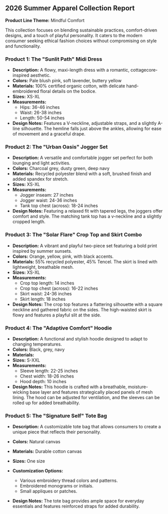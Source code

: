 ## 2026 Summer Apparel Collection Report 

**Product Line Theme:**  Mindful Comfort 

This collection focuses on blending  sustainable practices, comfort-driven designs, and a touch of playful personality. It caters to the modern consumer seeking  ethical fashion choices without compromising on style and functionality.

### Product 1:  The "Sunlit Path" Midi Dress

* **Description:**  A flowy, maxi-length dress with a romantic, cottagecore-inspired aesthetic.
* **Colors:**  Pale blush pink, soft lavender, buttery yellow
* **Materials:**  100% certified organic cotton, with delicate hand-embroidered floral details on the bodice. 
* **Sizes:** XS-XL
* **Measurements:**
    * Hips: 36-46 inches
    * Waist: 26-38 inches
    *  Length: 50-54 inches
* **Design Notes:** Features a V-neckline, adjustable straps, and a slightly  A-line silhouette.  The hemline falls just above the ankles, allowing for ease of movement and a graceful drape.

### Product 2:  The "Urban Oasis" Jogger Set

* **Description:** A versatile and comfortable jogger set perfect for both lounging and light activities.
* **Colors:**  Charcoal grey, dusty green,  deep navy 
* **Materials:**  Recycled polyester blend with a soft, brushed finish and added spandex for stretch.
* **Sizes:** XS-XL
* **Measurements:**
    * Jogger inseam: 27 inches
    *  Jogger waist: 24-36 inches
    * Tank top chest (across): 18-24 inches
* **Design Notes:** Featuring a relaxed fit with tapered legs, the joggers offer comfort and style.  The matching tank top has a v-neckline and a slightly cropped length. 

### Product 3:  The "Solar Flare" Crop Top and Skirt Combo

* **Description:**  A vibrant and playful two-piece set featuring a bold print inspired by summer sunsets. 
* **Colors:**  Orange, yellow, pink, with black accents.
* **Materials:**  55% recycled polyester, 45% Tencel.  The skirt is lined with lightweight, breathable mesh. 
* **Sizes:** XS-XL
* **Measurements:**
    * Crop top length: 14 inches
    *  Crop top chest (across): 16-22 inches
    * Skirt waist: 24-36 inches
    * Skirt length: 18 inches
* **Design Notes:**  The crop top features a flattering silhouette with a square neckline and gathered fabric on the sides. The high-waisted skirt is flowy and features a playful slit at the side.  

### Product 4:  The "Adaptive Comfort" Hoodie

* **Description:** A functional and stylish hoodie designed to adapt to changing temperatures.
* **Colors:**  Black, grey, navy
* **Materials:**  
* **Sizes:** S-XXL
* **Measurements:** 
    * Sleeve length: 22-25 inches 
    *  Chest width: 18-26 inches 
    * Hood depth: 10 inches
* **Design Notes:** This hoodie is crafted with a breathable, moisture-wicking base layer and features strategically placed panels of mesh lining. The hood can be adjusted for ventilation, and the sleeves can be rolled up for added breathability.

### Product 5:  The "Signature Self" Tote Bag


* **Description:**  A customizable tote bag that allows consumers to create a unique piece that reflects their personality.
* **Colors:**  Natural canvas
* **Materials:** Durable cotton canvas
* **Sizes:**  One size

* **Customization Options:**
    *   Various embroidery thread colors and patterns.
    *  Embroidered monograms or initials.
    *   Small appliques or patches.
* **Design Notes:** 
    The tote bag provides ample space for everyday essentials and features reinforced straps for added durability.